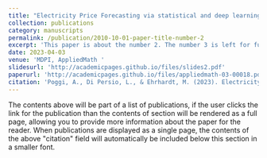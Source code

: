 ```yaml
---
title: "Electricity Price Forecasting via statistical and deep learning approaches: the German case"
collection: publications
category: manuscripts
permalink: /publication/2010-10-01-paper-title-number-2
excerpt: 'This paper is about the number 2. The number 3 is left for future work.'
date: 2023-04-03
venue: 'MDPI, AppliedMath '
slidesurl: 'http://academicpages.github.io/files/slides2.pdf'
paperurl: 'http://academicpages.github.io/files/appliedmath-03-00018.pdf'
citation: 'Poggi, A., Di Persio, L., & Ehrhardt, M. (2023). Electricity price forecasting via statistical and deep learning approaches: The german case. AppliedMath, 3(2), 316-342.'
---
```


The contents above will be part of a list of publications, if the user clicks the link for the publication than the contents of section will be rendered as a full page, allowing you to provide more information about the paper for the reader. When publications are displayed as a single page, the contents of the above "citation" field will automatically be included below this section in a smaller font.